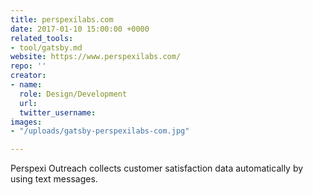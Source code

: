 ```yaml
---
title: perspexilabs.com
date: 2017-01-10 15:00:00 +0000
related_tools:
- tool/gatsby.md
website: https://www.perspexilabs.com/
repo: ''
creator:
- name: 
  role: Design/Development
  url: 
  twitter_username: 
images:
- "/uploads/gatsby-perspexilabs-com.jpg"

---
```

Perspexi Outreach collects customer satisfaction data automatically by using text messages.
